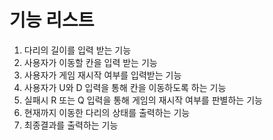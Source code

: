 # 기능 리스트
1. 다리의 길이를 입력 받는 기능
2. 사용자가 이동할 칸을 입력 받는 기능
3. 사용자가 게임 재시작 여부를 입력받는 기능
4. 사용자가 U와 D 입력을 통해 칸을 이동하도록 하는 기능
5. 실패시 R 또는 Q 입력을 통해 게임의 재시작 여부를 판별하는 기능
6. 현재까지 이동한 다리의 상태를 출력하는 기능
7. 최종결과를 출력하는 기능